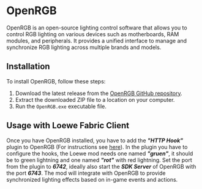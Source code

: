 # OpenRGB

OpenRGB is an open-source lighting control software that allows you to control RGB lighting on various devices such as motherboards, RAM modules, and peripherals. It provides a unified interface to manage and synchronize RGB lighting across multiple brands and models.

## Installation

To install OpenRGB, follow these steps:

1. Download the latest release from the [OpenRGB GitHub repository](https://github.com/CalcProgrammer1/OpenRGB/releases).
2. Extract the downloaded ZIP file to a location on your computer.
3. Run the `OpenRGB.exe` executable file.

## Usage with Loewe Fabric Client

Once you have OpenRGB installed, you have to add the ***"HTTP Hook"*** plugin to OpenRGB (For instructions see [here](https://gitlab.com/OpenRGBDevelopers/OpenRGBHttpHookPlugin)). 
In the plugin you have to configure the hooks, the Loewe mod needs one named ***"gruen"***, it should be to green lightning and one named ***"rot"*** with red lightning. 
Set the port from the plugin to ***6742***, ideally also start the ***SDK Server*** of OpenRGB with the port ***6743***. The mod will integrate with OpenRGB to provide synchronized lighting effects based on in-game events and actions.